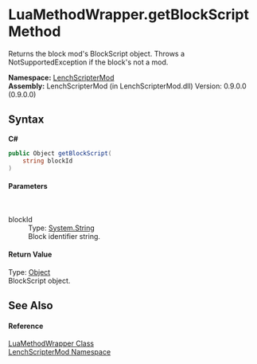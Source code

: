 # LuaMethodWrapper.getBlockScript Method 
 

Returns the block mod's BlockScript object. Throws a NotSupportedException if the block's not a mod.

**Namespace:**&nbsp;<a href="a4f653e6-9ab3-f6ff-6eb8-285c9b4fe052">LenchScripterMod</a><br />**Assembly:**&nbsp;LenchScripterMod (in LenchScripterMod.dll) Version: 0.9.0.0 (0.9.0.0)

## Syntax

**C#**<br />
``` C#
public Object getBlockScript(
	string blockId
)
```


#### Parameters
&nbsp;<dl><dt>blockId</dt><dd>Type: <a href="http://msdn2.microsoft.com/en-us/library/s1wwdcbf" target="_blank">System.String</a><br />Block identifier string.</dd></dl>

#### Return Value
Type: <a href="http://msdn2.microsoft.com/en-us/library/e5kfa45b" target="_blank">Object</a><br />BlockScript object.

## See Also


#### Reference
<a href="351989df-271d-bd3b-e14f-8958d6a17f6f">LuaMethodWrapper Class</a><br /><a href="a4f653e6-9ab3-f6ff-6eb8-285c9b4fe052">LenchScripterMod Namespace</a><br />